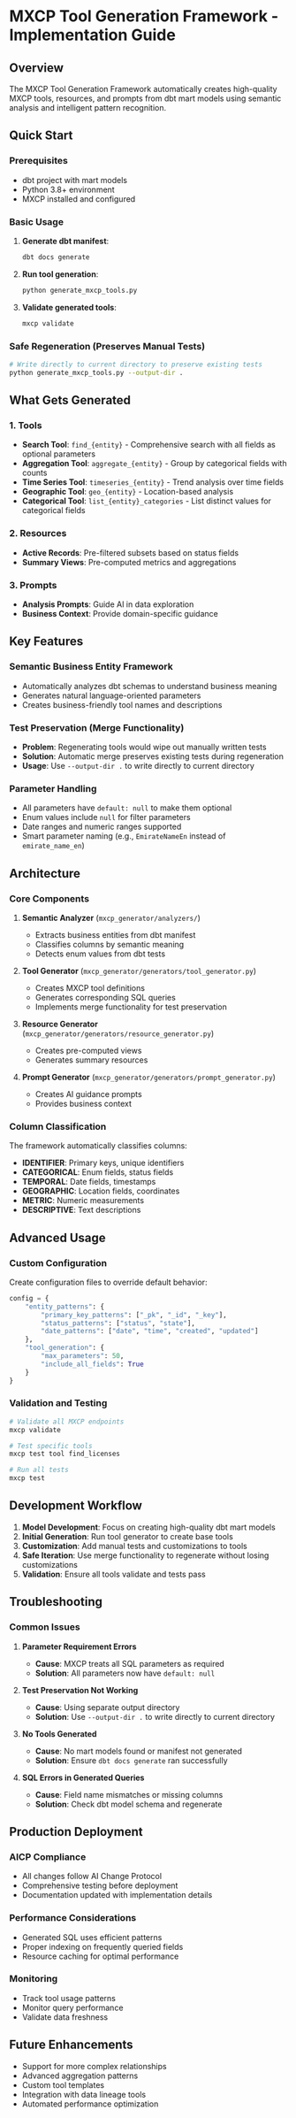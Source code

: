 # MXCP Tool Generation Framework - Implementation Guide

## Overview

The MXCP Tool Generation Framework automatically creates high-quality MXCP tools, resources, and prompts from dbt mart models using semantic analysis and intelligent pattern recognition.

## Quick Start

### Prerequisites
- dbt project with mart models
- Python 3.8+ environment
- MXCP installed and configured

### Basic Usage

1. **Generate dbt manifest**:
   ```bash
   dbt docs generate
   ```

2. **Run tool generation**:
   ```bash
   python generate_mxcp_tools.py
   ```

3. **Validate generated tools**:
   ```bash
   mxcp validate
   ```

### Safe Regeneration (Preserves Manual Tests)

```bash
# Write directly to current directory to preserve existing tests
python generate_mxcp_tools.py --output-dir .
```

## What Gets Generated

### 1. Tools
- **Search Tool**: `find_{entity}` - Comprehensive search with all fields as optional parameters
- **Aggregation Tool**: `aggregate_{entity}` - Group by categorical fields with counts
- **Time Series Tool**: `timeseries_{entity}` - Trend analysis over time fields
- **Geographic Tool**: `geo_{entity}` - Location-based analysis
- **Categorical Tool**: `list_{entity}_categories` - List distinct values for categorical fields

### 2. Resources
- **Active Records**: Pre-filtered subsets based on status fields
- **Summary Views**: Pre-computed metrics and aggregations

### 3. Prompts
- **Analysis Prompts**: Guide AI in data exploration
- **Business Context**: Provide domain-specific guidance

## Key Features

### Semantic Business Entity Framework
- Automatically analyzes dbt schemas to understand business meaning
- Generates natural language-oriented parameters
- Creates business-friendly tool names and descriptions

### Test Preservation (Merge Functionality)
- **Problem**: Regenerating tools would wipe out manually written tests
- **Solution**: Automatic merge preserves existing tests during regeneration
- **Usage**: Use `--output-dir .` to write directly to current directory

### Parameter Handling
- All parameters have `default: null` to make them optional
- Enum values include `null` for filter parameters
- Date ranges and numeric ranges supported
- Smart parameter naming (e.g., `EmirateNameEn` instead of `emirate_name_en`)

## Architecture

### Core Components

1. **Semantic Analyzer** (`mxcp_generator/analyzers/`)
   - Extracts business entities from dbt manifest
   - Classifies columns by semantic meaning
   - Detects enum values from dbt tests

2. **Tool Generator** (`mxcp_generator/generators/tool_generator.py`)
   - Creates MXCP tool definitions
   - Generates corresponding SQL queries
   - Implements merge functionality for test preservation

3. **Resource Generator** (`mxcp_generator/generators/resource_generator.py`)
   - Creates pre-computed views
   - Generates summary resources

4. **Prompt Generator** (`mxcp_generator/generators/prompt_generator.py`)
   - Creates AI guidance prompts
   - Provides business context

### Column Classification

The framework automatically classifies columns:
- **IDENTIFIER**: Primary keys, unique identifiers
- **CATEGORICAL**: Enum fields, status fields
- **TEMPORAL**: Date fields, timestamps
- **GEOGRAPHIC**: Location fields, coordinates
- **METRIC**: Numeric measurements
- **DESCRIPTIVE**: Text descriptions

## Advanced Usage

### Custom Configuration

Create configuration files to override default behavior:

```python
config = {
    "entity_patterns": {
        "primary_key_patterns": ["_pk", "_id", "_key"],
        "status_patterns": ["status", "state"],
        "date_patterns": ["date", "time", "created", "updated"]
    },
    "tool_generation": {
        "max_parameters": 50,
        "include_all_fields": True
    }
}
```

### Validation and Testing

```bash
# Validate all MXCP endpoints
mxcp validate

# Test specific tools
mxcp test tool find_licenses

# Run all tests
mxcp test
```

## Development Workflow

1. **Model Development**: Focus on creating high-quality dbt mart models
2. **Initial Generation**: Run tool generator to create base tools
3. **Customization**: Add manual tests and customizations to tools
4. **Safe Iteration**: Use merge functionality to regenerate without losing customizations
5. **Validation**: Ensure all tools validate and tests pass

## Troubleshooting

### Common Issues

1. **Parameter Requirement Errors**
   - **Cause**: MXCP treats all SQL parameters as required
   - **Solution**: All parameters now have `default: null`

2. **Test Preservation Not Working**
   - **Cause**: Using separate output directory
   - **Solution**: Use `--output-dir .` to write directly to current directory

3. **No Tools Generated**
   - **Cause**: No mart models found or manifest not generated
   - **Solution**: Ensure `dbt docs generate` ran successfully

4. **SQL Errors in Generated Queries**
   - **Cause**: Field name mismatches or missing columns
   - **Solution**: Check dbt model schema and regenerate

## Production Deployment

### AICP Compliance
- All changes follow AI Change Protocol
- Comprehensive testing before deployment
- Documentation updated with implementation details

### Performance Considerations
- Generated SQL uses efficient patterns
- Proper indexing on frequently queried fields
- Resource caching for optimal performance

### Monitoring
- Track tool usage patterns
- Monitor query performance
- Validate data freshness

## Future Enhancements

- Support for more complex relationships
- Advanced aggregation patterns
- Custom tool templates
- Integration with data lineage tools
- Automated performance optimization 